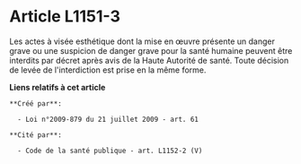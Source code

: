# Article L1151-3

Les actes à visée esthétique dont la mise en œuvre présente un danger grave ou une suspicion de danger grave pour la santé
humaine peuvent être interdits par décret après avis de la Haute Autorité de santé. Toute décision de levée de l'interdiction
est prise en la même forme.

**Liens relatifs à cet article**

	**Créé par**:

	  - Loi n°2009-879 du 21 juillet 2009 - art. 61

	**Cité par**:

	  - Code de la santé publique - art. L1152-2 (V)
